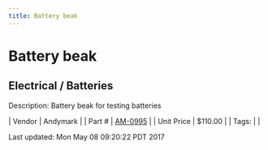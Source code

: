 ```yaml
---
title: Battery beak
---
```


# Battery beak
## Electrical / Batteries
Description: 	Battery beak for testing batteries 

| Vendor | Andymark | 
| Part # | [AM-0995](http://www.andymark.com/product-p/am-0995.htm) | 
| Unit Price | $110.00 | 
| Tags: |  | 

Last updated: Mon May 08 09:20:22 PDT 2017